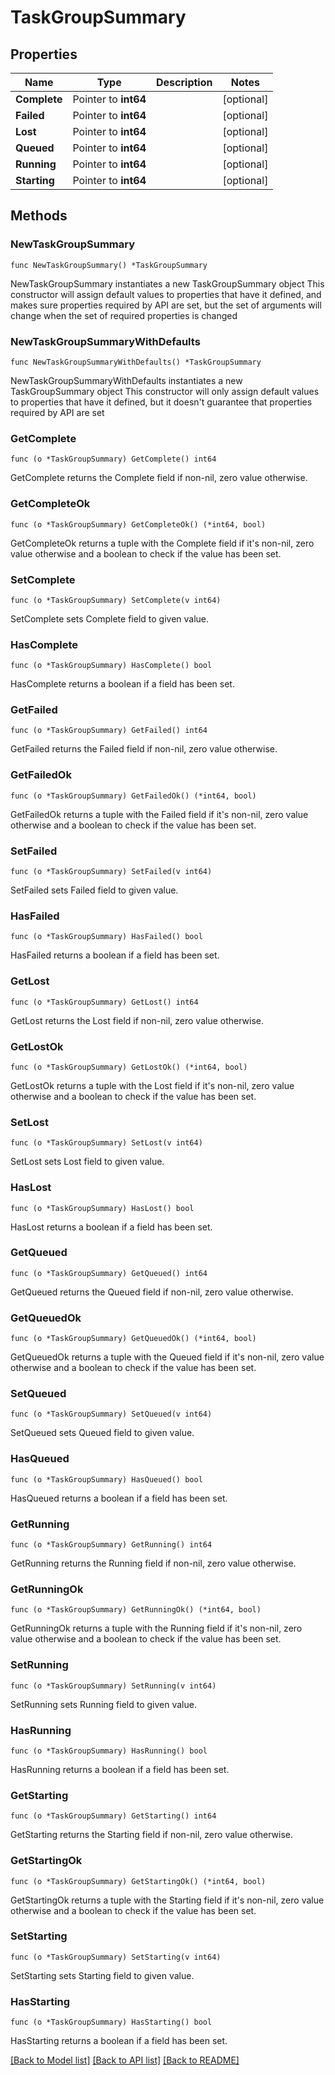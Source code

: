 # TaskGroupSummary

## Properties

Name | Type | Description | Notes
------------ | ------------- | ------------- | -------------
**Complete** | Pointer to **int64** |  | [optional] 
**Failed** | Pointer to **int64** |  | [optional] 
**Lost** | Pointer to **int64** |  | [optional] 
**Queued** | Pointer to **int64** |  | [optional] 
**Running** | Pointer to **int64** |  | [optional] 
**Starting** | Pointer to **int64** |  | [optional] 

## Methods

### NewTaskGroupSummary

`func NewTaskGroupSummary() *TaskGroupSummary`

NewTaskGroupSummary instantiates a new TaskGroupSummary object
This constructor will assign default values to properties that have it defined,
and makes sure properties required by API are set, but the set of arguments
will change when the set of required properties is changed

### NewTaskGroupSummaryWithDefaults

`func NewTaskGroupSummaryWithDefaults() *TaskGroupSummary`

NewTaskGroupSummaryWithDefaults instantiates a new TaskGroupSummary object
This constructor will only assign default values to properties that have it defined,
but it doesn't guarantee that properties required by API are set

### GetComplete

`func (o *TaskGroupSummary) GetComplete() int64`

GetComplete returns the Complete field if non-nil, zero value otherwise.

### GetCompleteOk

`func (o *TaskGroupSummary) GetCompleteOk() (*int64, bool)`

GetCompleteOk returns a tuple with the Complete field if it's non-nil, zero value otherwise
and a boolean to check if the value has been set.

### SetComplete

`func (o *TaskGroupSummary) SetComplete(v int64)`

SetComplete sets Complete field to given value.

### HasComplete

`func (o *TaskGroupSummary) HasComplete() bool`

HasComplete returns a boolean if a field has been set.

### GetFailed

`func (o *TaskGroupSummary) GetFailed() int64`

GetFailed returns the Failed field if non-nil, zero value otherwise.

### GetFailedOk

`func (o *TaskGroupSummary) GetFailedOk() (*int64, bool)`

GetFailedOk returns a tuple with the Failed field if it's non-nil, zero value otherwise
and a boolean to check if the value has been set.

### SetFailed

`func (o *TaskGroupSummary) SetFailed(v int64)`

SetFailed sets Failed field to given value.

### HasFailed

`func (o *TaskGroupSummary) HasFailed() bool`

HasFailed returns a boolean if a field has been set.

### GetLost

`func (o *TaskGroupSummary) GetLost() int64`

GetLost returns the Lost field if non-nil, zero value otherwise.

### GetLostOk

`func (o *TaskGroupSummary) GetLostOk() (*int64, bool)`

GetLostOk returns a tuple with the Lost field if it's non-nil, zero value otherwise
and a boolean to check if the value has been set.

### SetLost

`func (o *TaskGroupSummary) SetLost(v int64)`

SetLost sets Lost field to given value.

### HasLost

`func (o *TaskGroupSummary) HasLost() bool`

HasLost returns a boolean if a field has been set.

### GetQueued

`func (o *TaskGroupSummary) GetQueued() int64`

GetQueued returns the Queued field if non-nil, zero value otherwise.

### GetQueuedOk

`func (o *TaskGroupSummary) GetQueuedOk() (*int64, bool)`

GetQueuedOk returns a tuple with the Queued field if it's non-nil, zero value otherwise
and a boolean to check if the value has been set.

### SetQueued

`func (o *TaskGroupSummary) SetQueued(v int64)`

SetQueued sets Queued field to given value.

### HasQueued

`func (o *TaskGroupSummary) HasQueued() bool`

HasQueued returns a boolean if a field has been set.

### GetRunning

`func (o *TaskGroupSummary) GetRunning() int64`

GetRunning returns the Running field if non-nil, zero value otherwise.

### GetRunningOk

`func (o *TaskGroupSummary) GetRunningOk() (*int64, bool)`

GetRunningOk returns a tuple with the Running field if it's non-nil, zero value otherwise
and a boolean to check if the value has been set.

### SetRunning

`func (o *TaskGroupSummary) SetRunning(v int64)`

SetRunning sets Running field to given value.

### HasRunning

`func (o *TaskGroupSummary) HasRunning() bool`

HasRunning returns a boolean if a field has been set.

### GetStarting

`func (o *TaskGroupSummary) GetStarting() int64`

GetStarting returns the Starting field if non-nil, zero value otherwise.

### GetStartingOk

`func (o *TaskGroupSummary) GetStartingOk() (*int64, bool)`

GetStartingOk returns a tuple with the Starting field if it's non-nil, zero value otherwise
and a boolean to check if the value has been set.

### SetStarting

`func (o *TaskGroupSummary) SetStarting(v int64)`

SetStarting sets Starting field to given value.

### HasStarting

`func (o *TaskGroupSummary) HasStarting() bool`

HasStarting returns a boolean if a field has been set.


[[Back to Model list]](../README.md#documentation-for-models) [[Back to API list]](../README.md#documentation-for-api-endpoints) [[Back to README]](../README.md)


